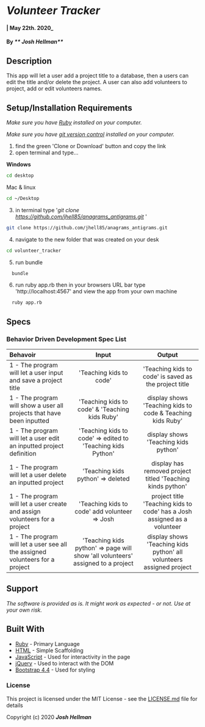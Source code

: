 # _Volunteer Tracker_

#### | May 22th. 2020_

#### By _** Josh Hellman**_

## Description

This app will let a user add a project title to a database, then a  users can edit the title and/or delete the project. A user can also add volunteers to project, add or edit volunteers names.  
 
## Setup/Installation Requirements

_Make sure you have [Ruby](https://www.ruby-lang.org/en/documentation/installation) installed on your computer._

_Make sure you have [git version control](https://git-scm.com/downloads) installed on your computer._


1. find the green 'Clone or Download' button and copy the link
2. open terminal and type...

**Windows**
```sh 
cd desktop
```

 Mac & linux 
 ```sh
 cd ~/Desktop
 ```

 3. in terminal type '_git clone https://github.com/jhell85/anagrams_antigrams.git_ '

```sh
git clone https://github.com/jhell85/anagrams_antigrams.git
```

4. navigate to the new folder that was created on your desk
```sh
cd volunteer_tracker
```

5. run bundle 

```sh
  bundle
```

6. run ruby app.rb then in your browsers URL bar type 'http://localhost:4567' and view the app from your own machine

```sh
  ruby app.rb
```


## Specs
### Behavior Driven Development Spec List

Behavoir | Input | Output
:---------|:------:|:------:
|1 - The program will let a user  input and save a project title | 'Teaching kids to code' | 'Teaching kids to code' is saved as the project title |
|1 - The program will show a user all projects that have been inputted | 'Teaching kids to code' & 'Teaching kids Ruby' | display shows 'Teaching kids to code & Teaching kids Ruby' |
|1 - The program will let a user edit an inputted project definition | 'Teaching kids to code' => edited to 'Teaching kids Python' | display shows 'Teaching kids python' |
|1 - The program will let a user delete an inputted project | 'Teaching kids python' => deleted  | display has removed project titled 'Teaching kinds python' |
|1 - The program will let a user create and assign volunteers for a project | 'Teaching kids to code' add volunteer => Josh | project title 'Teaching kids to code' has a Josh assigned as a volunteer  |
|1 - The program will let a user see all the assigned volunteers for a project | 'Teaching kids python' => page will show  'all volunteers' assigned to a project | display shows 'Teaching kids python' all volunteers assigned project|



## Support 

_The software is provided as is. It might work as expected - or not. Use at your own risk._


## Built With

* [Ruby](https://www.ruby-lang.org/en/) - Primary Language
* [HTML](https://developer.mozilla.org/en-US/docs/Web/HTML) - Simple Scaffolding
* [JavaScript](https://developer.mozilla.org/en-US/docs/Web/JavaScript) - Used for interactivity in the page 
* [jQuery](https://jquery.com/) - Used to interact with the DOM
* [Bootstrap 4.4](https://getbootstrap.com/) - Used for styling


### License

This project is licensed under the MIT License - see the [LICENSE.md](LICENSE.md) file for details

Copyright (c) 2020 **_Josh Hellman_**